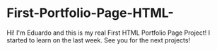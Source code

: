 # First-Portfolio-Page-HTML-
Hi! I'm Eduardo and this is my real First HTML Portfolio Page Project! I started to learn on the last week. See you for the next projects!

